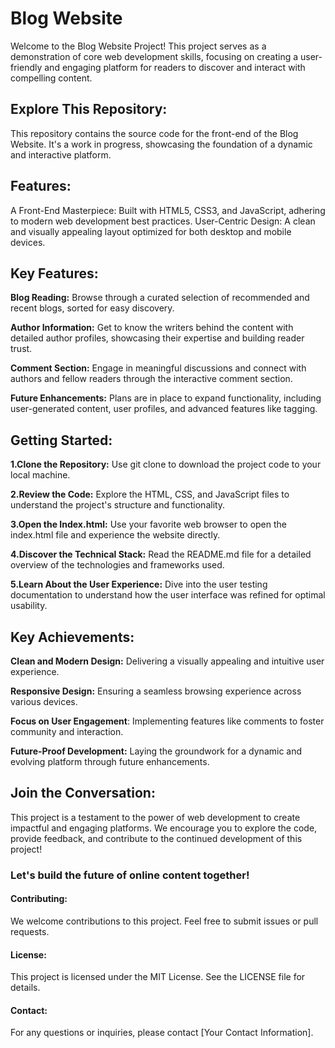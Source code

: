# Blog Website
Welcome to the Blog Website Project! This project serves as a demonstration of core web development skills, focusing on creating a user-friendly and engaging platform for readers to discover and interact with compelling content.

## Explore This Repository:

This repository contains the source code for the front-end of the Blog Website. It's a work in progress, showcasing the foundation of a dynamic and interactive platform.

## Features:

A Front-End Masterpiece: Built with HTML5, CSS3, and JavaScript, adhering to modern web development best practices.
User-Centric Design: A clean and visually appealing layout optimized for both desktop and mobile devices.

## Key Features:

**Blog Reading:** Browse through a curated selection of recommended and recent blogs, sorted for easy discovery.

**Author Information:** Get to know the writers behind the content with detailed author profiles, showcasing their expertise and building reader trust.

**Comment Section:** Engage in meaningful discussions and connect with authors and fellow readers through the interactive comment section.

**Future Enhancements:** Plans are in place to expand functionality, including user-generated content, user profiles, and advanced features like tagging.

## Getting Started:

**1.Clone the Repository:** Use git clone to download the project code to your local machine.

**2.Review the Code:** Explore the HTML, CSS, and JavaScript files to understand the project's structure and functionality.

**3.Open the Index.html:** Use your favorite web browser to open the index.html file and experience the website directly.

**4.Discover the Technical Stack:** Read the README.md file for a detailed overview of the technologies and frameworks used.

**5.Learn About the User Experience:** Dive into the user testing documentation to understand how the user interface was refined for optimal usability.

## Key Achievements:

**Clean and Modern Design:** Delivering a visually appealing and intuitive user experience.

**Responsive Design:** Ensuring a seamless browsing experience across various devices.

**Focus on User Engagement**: Implementing features like comments to foster community and interaction.

**Future-Proof Development:** Laying the groundwork for a dynamic and evolving platform through future enhancements.

## Join the Conversation:

This project is a testament to the power of web development to create impactful and engaging platforms. We encourage you to explore the code, provide feedback, and contribute to the continued development of this project!

### Let's build the future of online content together!

#### Contributing:

We welcome contributions to this project. Feel free to submit issues or pull requests.

#### License:

This project is licensed under the MIT License. See the LICENSE file for details.

#### Contact:

For any questions or inquiries, please contact [Your Contact Information].
